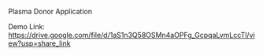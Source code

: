 Plasma Donor Application

Demo Link: https://drive.google.com/file/d/1aS1n3Q58OSMn4aOPFg_GcpqaLvmLccTl/view?usp=share_link
